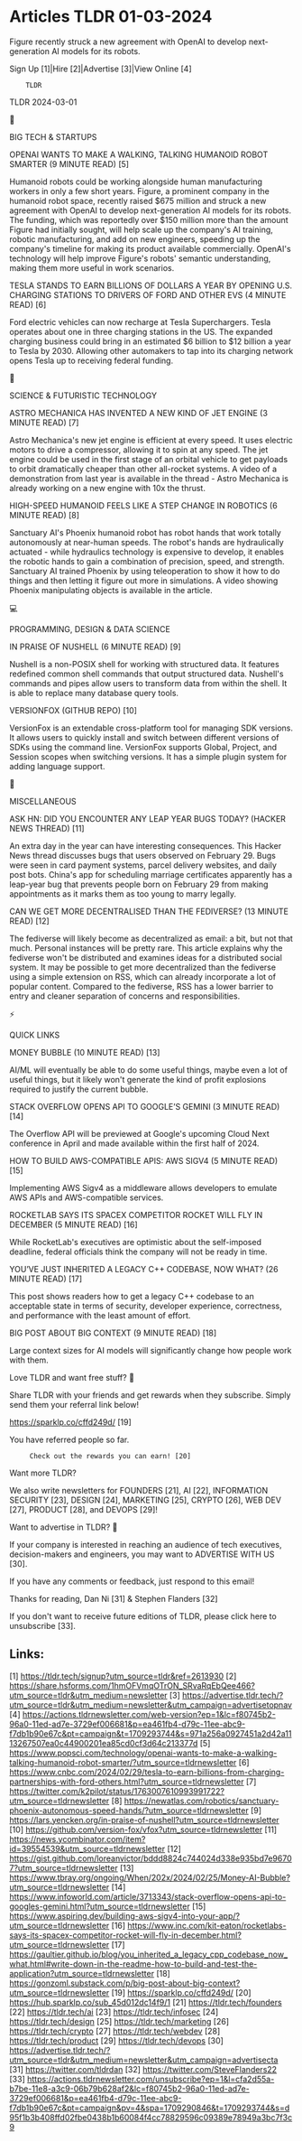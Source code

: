 # Articles TLDR 01-03-2024

Figure recently struck a new agreement with OpenAI to develop
next-generation AI models for its robots.  

Sign Up [1]|Hire [2]|Advertise [3]|View Online [4] 

		TLDR 

TLDR 2024-03-01

📱 

BIG TECH & STARTUPS

 OPENAI WANTS TO MAKE A WALKING, TALKING HUMANOID ROBOT SMARTER (9
MINUTE READ) [5] 

 Humanoid robots could be working alongside human manufacturing
workers in only a few short years. Figure, a prominent company in the
humanoid robot space, recently raised $675 million and struck a new
agreement with OpenAI to develop next-generation AI models for its
robots. The funding, which was reportedly over $150 million more than
the amount Figure had initially sought, will help scale up the
company's AI training, robotic manufacturing, and add on new
engineers, speeding up the company's timeline for making its product
available commercially. OpenAI's technology will help improve Figure's
robots' semantic understanding, making them more useful in work
scenarios. 

 TESLA STANDS TO EARN BILLIONS OF DOLLARS A YEAR BY OPENING U.S.
CHARGING STATIONS TO DRIVERS OF FORD AND OTHER EVS (4 MINUTE READ) [6]


 Ford electric vehicles can now recharge at Tesla Superchargers. Tesla
operates about one in three charging stations in the US. The expanded
charging business could bring in an estimated $6 billion to $12
billion a year to Tesla by 2030. Allowing other automakers to tap into
its charging network opens Tesla up to receiving federal funding. 

🚀 

SCIENCE & FUTURISTIC TECHNOLOGY

 ASTRO MECHANICA HAS INVENTED A NEW KIND OF JET ENGINE (3 MINUTE READ)
[7] 

 Astro Mechanica's new jet engine is efficient at every speed. It uses
electric motors to drive a compressor, allowing it to spin at any
speed. The jet engine could be used in the first stage of an orbital
vehicle to get payloads to orbit dramatically cheaper than other
all-rocket systems. A video of a demonstration from last year is
available in the thread - Astro Mechanica is already working on a new
engine with 10x the thrust. 

 HIGH-SPEED HUMANOID FEELS LIKE A STEP CHANGE IN ROBOTICS (6 MINUTE
READ) [8] 

 Sanctuary AI's Phoenix humanoid robot has robot hands that work
totally autonomously at near-human speeds. The robot's hands are
hydraulically actuated - while hydraulics technology is expensive to
develop, it enables the robotic hands to gain a combination of
precision, speed, and strength. Sanctuary AI trained Phoenix by using
teleoperation to show it how to do things and then letting it figure
out more in simulations. A video showing Phoenix manipulating objects
is available in the article. 

💻 

PROGRAMMING, DESIGN & DATA SCIENCE

 IN PRAISE OF NUSHELL (6 MINUTE READ) [9] 

 Nushell is a non-POSIX shell for working with structured data. It
features redefined common shell commands that output structured data.
Nushell's commands and pipes allow users to transform data from within
the shell. It is able to replace many database query tools. 

 VERSIONFOX (GITHUB REPO) [10] 

 VersionFox is an extendable cross-platform tool for managing SDK
versions. It allows users to quickly install and switch between
different versions of SDKs using the command line. VersionFox supports
Global, Project, and Session scopes when switching versions. It has a
simple plugin system for adding language support. 

🎁 

MISCELLANEOUS

 ASK HN: DID YOU ENCOUNTER ANY LEAP YEAR BUGS TODAY? (HACKER NEWS
THREAD) [11] 

 An extra day in the year can have interesting consequences. This
Hacker News thread discusses bugs that users observed on February 29.
Bugs were seen in card payment systems, parcel delivery websites, and
daily post bots. China's app for scheduling marriage certificates
apparently has a leap-year bug that prevents people born on February
29 from making appointments as it marks them as too young to marry
legally. 

 CAN WE GET MORE DECENTRALISED THAN THE FEDIVERSE? (13 MINUTE READ)
[12] 

 The fediverse will likely become as decentralized as email: a bit,
but not that much. Personal instances will be pretty rare. This
article explains why the fediverse won't be distributed and examines
ideas for a distributed social system. It may be possible to get more
decentralized than the fediverse using a simple extension on RSS,
which can already incorporate a lot of popular content. Compared to
the fediverse, RSS has a lower barrier to entry and cleaner separation
of concerns and responsibilities. 

⚡ 

QUICK LINKS

 MONEY BUBBLE (10 MINUTE READ) [13] 

 AI/ML will eventually be able to do some useful things, maybe even a
lot of useful things, but it likely won't generate the kind of profit
explosions required to justify the current bubble. 

 STACK OVERFLOW OPENS API TO GOOGLE’S GEMINI (3 MINUTE READ) [14] 

 The Overflow API will be previewed at Google's upcoming Cloud Next
conference in April and made available within the first half of 2024. 

 HOW TO BUILD AWS-COMPATIBLE APIS: AWS SIGV4 (5 MINUTE READ) [15] 

 Implementing AWS Sigv4 as a middleware allows developers to emulate
AWS APIs and AWS-compatible services. 

 ROCKETLAB SAYS ITS SPACEX COMPETITOR ROCKET WILL FLY IN DECEMBER (5
MINUTE READ) [16] 

 While RocketLab's executives are optimistic about the self-imposed
deadline, federal officials think the company will not be ready in
time. 

 YOU’VE JUST INHERITED A LEGACY C++ CODEBASE, NOW WHAT? (26 MINUTE
READ) [17] 

 This post shows readers how to get a legacy C++ codebase to an
acceptable state in terms of security, developer experience,
correctness, and performance with the least amount of effort. 

 BIG POST ABOUT BIG CONTEXT (9 MINUTE READ) [18] 

 Large context sizes for AI models will significantly change how
people work with them. 

Love TLDR and want free stuff? 🎁

 Share TLDR with your friends and get rewards when they subscribe.
Simply send them your referral link below! 

 https://sparklp.co/cffd249d/ [19] 

 You have referred people so far. 

		 Check out the rewards you can earn! [20] 

Want more TLDR?

We also write newsletters for FOUNDERS [21], AI [22], INFORMATION
SECURITY [23], DESIGN [24], MARKETING [25], CRYPTO [26], WEB DEV [27],
PRODUCT [28], and DEVOPS [29]! 

Want to advertise in TLDR? 📰

 If your company is interested in reaching an audience of tech
executives, decision-makers and engineers, you may want to ADVERTISE
WITH US [30]. 

 If you have any comments or feedback, just respond to this email! 

Thanks for reading, 
Dan Ni [31] & Stephen Flanders [32] 

If you don't want to receive future editions of TLDR, please click
here to unsubscribe [33]. 

 

Links:
------
[1] https://tldr.tech/signup?utm_source=tldr&ref=2613930
[2] https://share.hsforms.com/1hmOFVmqOTrON_SRvaRqEbQee466?utm_source=tldr&utm_medium=newsletter
[3] https://advertise.tldr.tech/?utm_source=tldr&utm_medium=newsletter&utm_campaign=advertisetopnav
[4] https://actions.tldrnewsletter.com/web-version?ep=1&lc=f80745b2-96a0-11ed-ad7e-3729ef006681&p=ea461fb4-d79c-11ee-abc9-f7db1b90e67c&pt=campaign&t=1709293744&s=971a256a0927451a2d42a1113267507ea0c44900201ea85cd0cf3d64c213377d
[5] https://www.popsci.com/technology/openai-wants-to-make-a-walking-talking-humanoid-robot-smarter/?utm_source=tldrnewsletter
[6] https://www.cnbc.com/2024/02/29/tesla-to-earn-billions-from-charging-partnerships-with-ford-others.html?utm_source=tldrnewsletter
[7] https://twitter.com/k2pilot/status/1763007610993991722?utm_source=tldrnewsletter
[8] https://newatlas.com/robotics/sanctuary-phoenix-autonomous-speed-hands/?utm_source=tldrnewsletter
[9] https://lars.yencken.org/in-praise-of-nushell?utm_source=tldrnewsletter
[10] https://github.com/version-fox/vfox?utm_source=tldrnewsletter
[11] https://news.ycombinator.com/item?id=39554539&utm_source=tldrnewsletter
[12] https://gist.github.com/loreanvictor/bddd8824c744024d338e935bd7e96707?utm_source=tldrnewsletter
[13] https://www.tbray.org/ongoing/When/202x/2024/02/25/Money-AI-Bubble?utm_source=tldrnewsletter
[14] https://www.infoworld.com/article/3713343/stack-overflow-opens-api-to-googles-gemini.html?utm_source=tldrnewsletter
[15] https://www.aspiring.dev/building-aws-sigv4-into-your-app/?utm_source=tldrnewsletter
[16] https://www.inc.com/kit-eaton/rocketlabs-says-its-spacex-competitor-rocket-will-fly-in-december.html?utm_source=tldrnewsletter
[17] https://gaultier.github.io/blog/you_inherited_a_legacy_cpp_codebase_now_what.html#write-down-in-the-readme-how-to-build-and-test-the-application?utm_source=tldrnewsletter
[18] https://gonzoml.substack.com/p/big-post-about-big-context?utm_source=tldrnewsletter
[19] https://sparklp.co/cffd249d/
[20] https://hub.sparklp.co/sub_45d012dc14f9/1
[21] https://tldr.tech/founders
[22] https://tldr.tech/ai
[23] https://tldr.tech/infosec
[24] https://tldr.tech/design
[25] https://tldr.tech/marketing
[26] https://tldr.tech/crypto
[27] https://tldr.tech/webdev
[28] https://tldr.tech/product
[29] https://tldr.tech/devops
[30] https://advertise.tldr.tech/?utm_source=tldr&utm_medium=newsletter&utm_campaign=advertisecta
[31] https://twitter.com/tldrdan
[32] https://twitter.com/SteveFlanders22
[33] https://actions.tldrnewsletter.com/unsubscribe?ep=1&l=cfa2d55a-b7be-11e8-a3c9-06b79b628af2&lc=f80745b2-96a0-11ed-ad7e-3729ef006681&p=ea461fb4-d79c-11ee-abc9-f7db1b90e67c&pt=campaign&pv=4&spa=1709290846&t=1709293744&s=d95f1b3b408ffd02fbe0438b1b60084f4cc78829596c09389e78949a3bc7f3c9